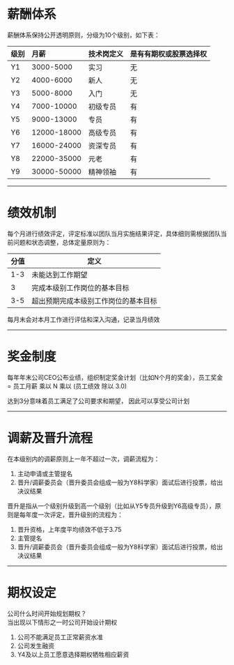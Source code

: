 # 薪酬体系

薪酬体系保持公开透明原则，分级为10个级别，如下表：

| 级别 | 月薪 | 技术岗定义 | 是有有期权或股票选择权 |
| :--- | :--- | :--- | :--- |
| Y1 | 3000-5000 | 实习 | 无 |
| Y2 | 4000-6000 | 新人 | 无 |
| Y3 | 5000-8000 | 入门 | 无 |
| Y4 | 7000-10000 | 初级专员 | 有 |
| Y5 | 9000-13000 | 专员 | 有 |
| Y6 | 12000-18000 | 高级专员 | 有 |
| Y7 | 16000-24000 | 资深专员 | 有 |
| Y8 | 22000-35000 | 元老 | 有 |
| Y9 | 30000-50000 | 精神领袖 | 有 |

---

# 绩效机制

每个月进行绩效评定，评定标准以团队当月实施结果评定，具体细则需根据团队当前问题和状态调整，总体定量原则为：

| 分值 | 定义 |
| --- | --- |
| 1-3 | 未能达到工作期望 |
| 3 | 完成本级别工作岗位的基本目标 |
| 3-5 | 超出预期完成本级别工作岗位的基本目标 |

每月末会对本月工作进行评估和深入沟通，记录当月绩效

---

# 奖金制度

每年年末公司CEO公布业绩，组织制定奖金计划（比如N个月的奖金），员工奖金= 员工月薪 乘以 N 乘以 \(员工绩效 除以 3.0\)

达到3分意味着员工满足了公司要求和期望， 因此可以享受公司计划

---

# 调薪及晋升流程

在本级别内的调薪原则上一年不超过一次，调薪流程为：  
1. 主动申请或主管提名  
2. 晋升/调薪委员会（晋升委员会组成一般为Y8科学家）面试后进行投票，给出决议结果

晋升是指从一个级别升级到高一个级别（比如从Y5专员升级到Y6高级专员），原则是每年度一次评定，晋升级别的流程为：  
1. 晋升资格，上年度平均绩效不低于3.75  
2. 主管提名  
3. 晋升/调薪委员会（晋升委员会组成一般为Y8科学家）面试后进行投票，给出决议结果

---

# 期权设定

公司什么时间开始规划期权？  
当出现以下情形之一时公司开始设计期权  
1. 公司不能满足员工正常薪资水准  
2. 公司发生融资  
3. Y4及以上员工愿意选择期权牺牲相应薪资

